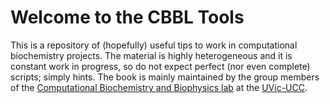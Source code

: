 # Welcome to the CBBL Tools

This is a repository of (hopefully) useful tips to work in computational biochemistry projects. The material is highly heterogeneous and it is constant work in progress, so do not expect perfect (nor even complete) scripts; simply hints. The book is mainly maintained by the group members of the [Computational Biochemistry and Biophysics lab](https://mon.uvic.cat/cbbl) at the [UVic-UCC](https://www.uvic-ucc.cat).

```{tableofcontents}

```
